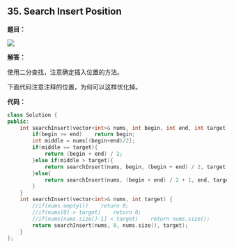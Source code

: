 ## 35. Search Insert Position

**题目：**

![](http://p9zl5r4hu.bkt.clouddn.com/2018-10-31leet_35.png)

**解答：**

使用二分查找，注意确定插入位置的方法。

下面代码注意注释的位置，为何可以这样优化掉。

**代码：**

```cpp
class Solution {
public:
    int searchInsert(vector<int>& nums, int begin, int end, int target){
        if(begin >= end)    return begin;
        int middle = nums[(begin+end)/2];
        if(middle == target){
            return (begin + end) / 2;
        }else if(middle > target){
            return searchInsert(nums, begin, (begin + end) / 2, target);
        }else{
            return searchInsert(nums, (begin + end) / 2 + 1, end, target);
        }
    }
    int searchInsert(vector<int>& nums, int target) {
        //if(nums.empty())    return 0;
        //if(nums[0] > target)    return 0;
        //if(nums[nums.size()-1] < target)    return nums.size();
        return searchInsert(nums, 0, nums.size(), target);
    }
};
```

